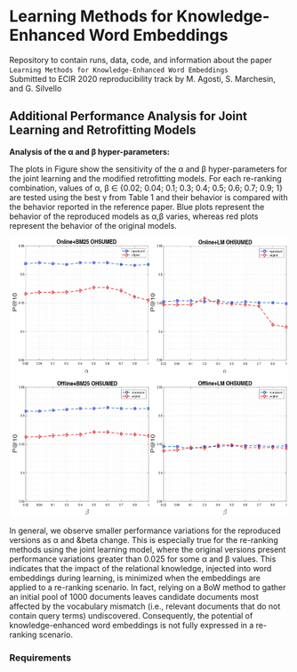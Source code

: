 # Learning Methods for Knowledge-Enhanced Word Embeddings

Repository to contain runs, data, code, and information about the paper  
``Learning Methods for Knowledge-Enhanced Word Embeddings``  
Submitted to ECIR 2020 reproducibility track by M. Agosti, S. Marchesin, and G. Silvello 

## Additional Performance Analysis for Joint Learning and Retrofitting Models
**Analysis of the &alpha; and &beta; hyper-parameters:** 
 
The plots in Figure show the sensitivity of the &alpha; and &beta; hyper-parameters for the joint learning and the modified retrofitting models. For each re-ranking combination, values of  &alpha;, &beta; ∈ {0.02; 0.04; 0.1; 0.3; 0.4; 0.5; 0.6; 0.7; 0.9; 1} are tested
using the best &gamma; from Table 1 and their behavior is compared with the behavior reported in the reference paper. Blue plots represent the behavior of the reproduced models as &alpha;,&beta; varies, whereas red plots represent the behavior of the original models.

<p align="center">
<img src="https://raw.githubusercontent.com/stefano-marchesin/learning_ke_wembs/master/figure/fig1-4.jpg" alt="https://raw.githubusercontent.com/stefano-marchesin/learning_ke_wembs/master/figure/fig1-4.jpg" width="500" height="500">
</p>

In general, we observe smaller performance variations for the reproduced versions as &alpha; and &beta change. This is especially true for the re-ranking methods using the joint learning model, where the original versions present performance variations greater than 0.025 for some &alpha; and &beta; values. This indicates that the impact of the relational knowledge, injected into word embeddings during learning, is minimized when the embeddings are applied to a re-ranking scenario. In fact, relying on a BoW method to gather an initial pool of 1000 documents leaves candidate documents most affected by the vocabulary mismatch (i.e., relevant documents that do not contain query terms) undiscovered. Consequently, the potential of knowledge-enhanced word embeddings is not fully expressed in a re-ranking scenario.

### Requirements
